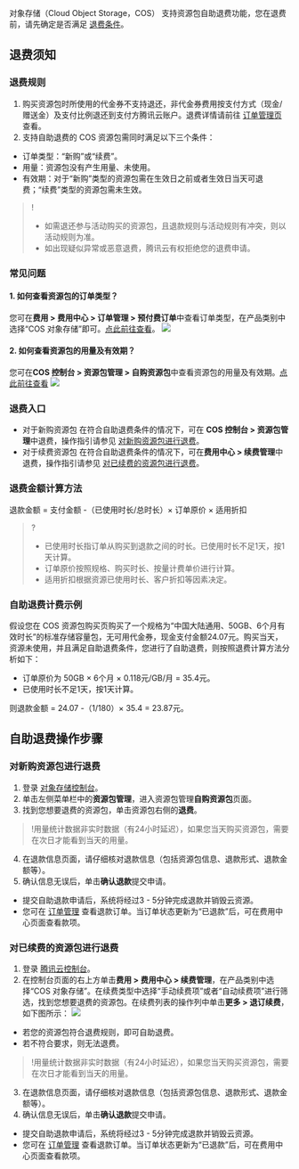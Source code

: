 对象存储（Cloud Object Storage，COS） 支持资源包自助退费功能，您在退费前，请先确定是否满足 [退费条件](https://cloud.tencent.com/document/product/436/36523#.E9.80.80.E8.B4.B9.E8.A7.84.E5.88.99)。

## 退费须知

### 退费规则

1. 购买资源包时所使用的代金券不支持退还，非代金券费用按支付方式（现金/赠送金）及支付比例退还到支付方腾讯云账户。退费详情请前往 [订单管理页](https://console.cloud.tencent.com/expense/deal) 查看。
2. 支持自助退费的 COS 资源包需同时满足以下三个条件：
 - 订单类型：“新购”或“续费”。
 - 用量：资源包没有产生用量、未使用。
 - 有效期：对于“新购”类型的资源包需在生效日之前或者生效日当天可退费；“续费”类型的资源包需未生效。

>!
>- 如需退还参与活动购买的资源包，且退款规则与活动规则有冲突，则以活动规则为准。
>- 如出现疑似异常或恶意退费，腾讯云有权拒绝您的退费申请。

### 常见问题

#### 1. 如何查看资源包的订单类型？
您可在**费用 > 费用中心 > 订单管理 > 预付费订单**中查看订单类型，在产品类别中选择“COS 对象存储”即可。[点此前往查看](https://console.cloud.tencent.com/expense/deal)。
![](https://qcloudimg.tencent-cloud.cn/raw/98a525fc395036c8d675f7229c00b066.png)

#### 2. 如何查看资源包的用量及有效期？
您可在**COS 控制台 > 资源包管理 > 自购资源包**中查看资源包的用量及有效期。[点此前往查看](https://console.cloud.tencent.com/cos/package/buy)
![](https://qcloudimg.tencent-cloud.cn/raw/b6167ff9e808d7847dfd8f1c66995fa1.png)


### 退费入口

- 对于新购资源包
在符合自助退费条件的情况下，可在 **COS 控制台 > 资源包管理**中退费，操作指引请参见 [对新购资源包进行退费](#new)。
- 对于续费资源包
在符合自助退费条件的情况下，可在**费用中心 > 续费管理**中退费，操作指引请参见 [对已续费的资源包进行退费](#renewal)。


### 退费金额计算方法

退款金额 = 支付金额 -（已使用时长/总时长）× 订单原价 × 适用折扣

>?
> - 已使用时长指订单从购买到退款之间的时长。已使用时长不足1天，按1天计算。
> - 订单原价按照规格、购买时长、按量计费单价进行计算。
> - 适用折扣根据资源已使用时长、客户折扣等因素决定。
> 

### 自助退费计费示例

假设您在 COS 资源包购买页购买了一个规格为“中国大陆通用、50GB、6个月有效时长”的标准存储容量包，无可用代金券，现金支付金额24.07元。购买当天，资源未使用，并且满足自助退费条件，您进行了自助退费，则按照退费计算方法分析如下：

- 订单原价为 50GB × 6个月 × 0.118元/GB/月 = 35.4元。
- 已使用时长不足1天，按1天计算。

则退款金额 = 24.07 -（1/180）× 35.4 = 23.87元。


## 自助退费操作步骤

### 对新购资源包进行退费[](id:new)

1. 登录 [对象存储控制台](https://console.cloud.tencent.com/cos5)。
2. 单击左侧菜单栏中的**资源包管理**，进入资源包管理**自购资源包**页面。
3. 找到您想要退费的资源包，单击资源包右侧的**退费**。
>!用量统计数据非实时数据（有24小时延迟），如果您当天购买资源包，需要在次日才能看到当天的用量。
>
4. 在退款信息页面，请仔细核对退款信息（包括资源包信息、退款形式、退款金额等）。
5. 确认信息无误后，单击**确认退款**提交申请。
 - 提交自助退款申请后，系统将经过3 - 5分钟完成退款并销毁云资源。
 - 您可在 [订单管理](https://console.cloud.tencent.com/expense/deal) 查看退款订单。当订单状态更新为“已退款”后，可在费用中心页面查看款项。

### 对已续费的资源包进行退费[](id:renewal)

1. 登录 [腾讯云控制台](https://console.cloud.tencent.com)。
2. 在控制台页面的右上方单击**费用 > 费用中心 > 续费管理**，在产品类别中选择“COS 对象存储”。在续费类型中选择“手动续费项”或者“自动续费项”进行筛选，找到您想要退费的资源包。在续费列表的操作列中单击**更多 > 退订续费**，如下图所示：
![](https://qcloudimg.tencent-cloud.cn/raw/16060cec9f84b2c669e27d41bad658ed.png)
  - 若您的资源包符合退费规则，即可自助退费。
  - 若不符合要求，则无法退费。
>!用量统计数据非实时数据（有24小时延迟），如果您当天购买资源包，需要在次日才能看到当天的用量。
>
3. 在退款信息页面，请仔细核对退款信息（包括资源包信息、退款形式、退款金额等）。
4. 确认信息无误后，单击**确认退款**提交申请。
 - 提交自助退款申请后，系统将经过3 - 5分钟完成退款并销毁云资源。
 - 您可在 [订单管理](https://console.cloud.tencent.com/expense/deal) 查看退款订单。当订单状态更新为“已退款”后，可在费用中心页面查看款项。
